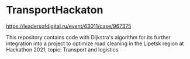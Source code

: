 # TransportHackaton
https://leadersofdigital.ru/event/63011/case/967375

This repository contains code with Dijkstra's algorithm for its further integration into a project to optimize road cleaning in the Lipetsk region at Hackathon 2021, topic: Transport and logistics
